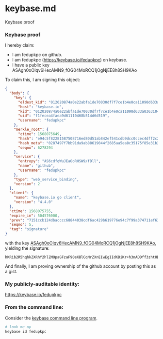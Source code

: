 # keybase.md
Keybase proof


### Keybase proof

I hereby claim:

  * I am fedupkpc on github.
  * I am fedupkpc (https://keybase.io/fedupkpc) on keybase.
  * I have a public key ASAgh0oOIqv6HecAMN9_fOG04MoRCQ1jOgNjEE8h8SH9KAo

To claim this, I am signing this object:

```json
{
  "body": {
    "key": {
      "eldest_kid": "012020874a0e22abfa1de70030df7f7ce1b4e0ca11090d633a0363104f21f121fd280a",
      "host": "keybase.io",
      "kid": "012020874a0e22abfa1de70030df7f7ce1b4e0ca11090d633a0363104f21f121fd280a",
      "uid": "f1fecea4faea9d61110468b514d6d519",
      "username": "fedupkpc"
    },
    "merkle_root": {
      "ctime": 1568075649,
      "hash": "e94c5f82281587508716ed80d51ab842ef541cdb9dcc0ccec4dff2c28db1a917e1154b5887f69aa0a9f4d6f6e7374956a4fcf0904b14893062ded1e9dc212685",
      "hash_meta": "0287497f7bb91da9ab88619044f2685aa5ea8c35175f85e31b29f9760892f065",
      "seqno": 6278294
    },
    "service": {
      "entropy": "AS6cdfqWuJEaOoRHSW9/fDll",
      "name": "github",
      "username": "fedupkpc"
    },
    "type": "web_service_binding",
    "version": 2
  },
  "client": {
    "name": "keybase.io go client",
    "version": "4.4.0"
  },
  "ctime": 1568075755,
  "expire_in": 504576000,
  "prev": "7151ccb124dbacccc68844038cdf6ac429b619776e94c7f99a374711ef636d6c",
  "seqno": 5,
  "tag": "signature"
}
```

with the key [ASAgh0oOIqv6HecAMN9_fOG04MoRCQ1jOgNjEE8h8SH9KAo](https://keybase.io/fedupkpc), yielding the signature:

```
hKRib2R5hqhkZXRhY2hlZMOpaGFzaF90eXBlCqNrZXnEIwEgIIdKDiKr+h3nADDff3zhtODKEQkNYzoDYxBPIfEh/SgKp3BheWxvYWTESpcCBcQgcVHMsSTbrMzGiEQDjN9qxCm2GXdulMf5mjdHEe9jbWzEIAUtT56GVKsRs/p29SccpIeexjAiJXhrY90hPX0NhyhxAgHCo3NpZ8RA7QAYV5bTbTIYweCqYj0b2k06o3uSPEFRxZKb/8WSLpzbpfi/9k9m4CnBijixUrNvIJWxKxYuawUcLwQgdScLBahzaWdfdHlwZSCkaGFzaIKkdHlwZQildmFsdWXEIOXuLj0VXbn8tgkXN508tlxVLjxXBXg6Odkl3jB5HqDXo3RhZ80CAqd2ZXJzaW9uAQ==

```

And finally, I am proving ownership of the github account by posting this as a gist.

### My publicly-auditable identity:

https://keybase.io/fedupkpc

### From the command line:

Consider the [keybase command line program](https://keybase.io/download).

```bash
# look me up
keybase id fedupkpc
```
